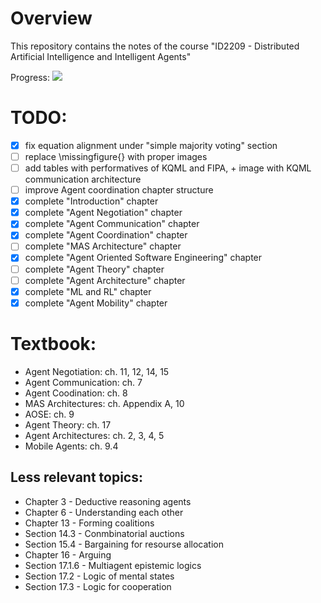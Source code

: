 # Overview #
This repository contains the notes of the course "ID2209 - Distributed Artificial Intelligence and Intelligent Agents"

Progress: ![](https://us-central1-progress-markdown.cloudfunctions.net/progress/75)

# TODO: #
- [x] fix equation alignment under "simple majority voting" section
- [ ] replace \missingfigure{} with proper images
- [ ] add tables with performatives of KQML and FIPA, + image with KQML communication architecture 
- [ ] improve Agent coordination chapter structure
- [x] complete "Introduction" chapter 
- [x] complete "Agent Negotiation" chapter 
- [x] complete "Agent Communication" chapter 
- [x] complete "Agent Coordination" chapter 
- [ ] complete "MAS Architecture" chapter 
- [x] complete "Agent Oriented Software Engineering" chapter 
- [ ] complete "Agent Theory" chapter 
- [ ] complete "Agent Architecture" chapter 
- [x] complete "ML and RL" chapter 
- [x] complete "Agent Mobility" chapter 
 
# Textbook:
- Agent Negotiation: ch. 11, 12, 14, 15
- Agent Communication: ch. 7
- Agent Coodination: ch. 8
- MAS Architectures: ch. Appendix A, 10
- AOSE: ch. 9
- Agent Theory: ch. 17
- Agent Architectures: ch. 2, 3, 4, 5
- Mobile Agents: ch. 9.4
## Less relevant topics:
- Chapter 3 - Deductive reasoning agents
- Chapter 6 - Understanding each other
- Chapter 13 - Forming coalitions
- Section 14.3 - Conmbinatorial auctions
- Section 15.4 - Bargaining for resourse allocation
- Chapter 16 - Arguing
- Section 17.1.6 - Multiagent epistemic logics
- Section 17.2 - Logic of mental states
- Section 17.3 - Logic for cooperation
